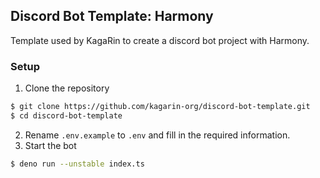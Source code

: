 ## Discord Bot Template: Harmony
Template used by KagaRin to create a discord bot project with Harmony.

### Setup
1. Clone the repository
```sh
$ git clone https://github.com/kagarin-org/discord-bot-template.git
$ cd discord-bot-template
```
2. Rename `.env.example` to `.env` and fill in the required information.
3. Start the bot
```sh
$ deno run --unstable index.ts
```
